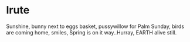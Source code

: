 # Irute
Sunshine, bunny next to eggs basket, pussywillow for Palm Sunday, birds are coming home, smiles, Spring is on it way..Hurray,  EARTH alive still.
